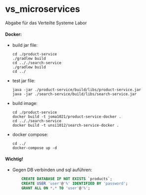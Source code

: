 # vs_microservices
Abgabe für das Verteilte Systeme Labor


<h4>Docker:</h4>

-   build jar file:
    ```console
    cd ./product-service 
    ./gradlew build
    cd .././search-service 
    ./gradlew build
    cd ../
    ```
-   test jar file:
    ```console
    java -jar ./product-service/build/libs/product-service.jar
    java -jar ./search-service/build/libs/search-service.jar
    ```
-   build image:
    ```console
    cd ./product-service
    docker build -t joma1021/product-service-docker .
    cd .././search-service
    docker build -t unsi1012/search-service-docker .
    ```
-   docker compose:
    ```console
    cd ../
    docker-compose up -d

<h4>Wichtig!</h4>

-   Gegen DB verbinden und sql auführen:
    ```sql
        CREATE DATABASE IF NOT EXISTS `products`;   
        CREATE USER 'user'@'%' IDENTIFIED BY 'password';
        GRANT ALL ON *.* TO 'user'@'%';
    ```